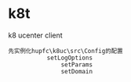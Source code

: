 # k8t
k8 ucenter client
```
先实例化hupfc\k8uc\src\Config的配置
           setLogOptions
               setParams
               setDomain
```
